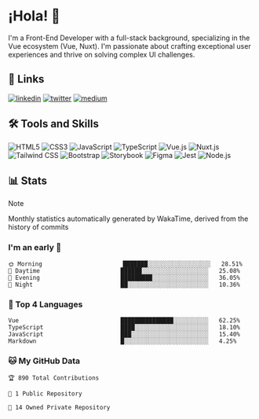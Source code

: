 # ¡Hola! 👋

I'm a Front-End Developer with a full-stack background, specializing in the Vue ecosystem (Vue, Nuxt).
I'm passionate about crafting exceptional user experiences and thrive on solving complex UI challenges.

## 🔗 Links

[![linkedin](https://img.shields.io/badge/linkedin-0A66C2.svg?&style=for-the-badge&logo=linkedin&logoColor=white)](https://linkedin.com/in/aouinag)
[![twitter](https://img.shields.io/badge/twitter-%2300acee.svg?&style=for-the-badge&logo=x&logoColor=white)](https://twitter.com/aouinag)
[![medium](https://img.shields.io/badge/medium-%2308090A.svg?&style=for-the-badge&logo=medium&logoColor=white)](https://medium.com/@aouinag)

## 🛠 Tools and Skills

![HTML5](https://img.shields.io/badge/HTML5-E34F26?logo=html5&logoColor=white&style=for-the-badge)
![CSS3](https://img.shields.io/badge/CSS3-1572B6?logo=css3&logoColor=white&style=for-the-badge)
![JavaScript](https://img.shields.io/badge/JavaScript-F7DF1E?logo=javascript&logoColor=black&style=for-the-badge)
![TypeScript](https://img.shields.io/badge/TypeScript-3178C6?logo=typescript&logoColor=white&style=for-the-badge)
![Vue.js](https://img.shields.io/badge/Vue.js-4FC08D?logo=vuedotjs&logoColor=black&style=for-the-badge)
![Nuxt.js](https://img.shields.io/badge/Nuxt.js-00DC82?logo=nuxtdotjs&logoColor=white&style=for-the-badge)
![Tailwind CSS](https://img.shields.io/badge/Tailwind%20CSS-06B6D4?logo=tailwindcss&logoColor=white&style=for-the-badge)
![Bootstrap](https://img.shields.io/badge/Bootstrap-7952B3?logo=bootstrap&logoColor=white&style=for-the-badge)
![Storybook](https://img.shields.io/badge/Storybook-FF4785?logo=storybook&logoColor=white&style=for-the-badge)
![Figma](https://img.shields.io/badge/Figma-F24E1E?logo=figma&logoColor=white&style=for-the-badge)
![Jest](https://img.shields.io/badge/Jest-C21325?logo=jest&logoColor=white&style=for-the-badge)
![Node.js](https://img.shields.io/badge/Node.js-339933?logo=nodedotjs&logoColor=white&style=for-the-badge)

## 📊 Stats

> [!NOTE]
> Monthly statistics automatically generated by WakaTime, derived from the history of commits

### I'm an early 🐤

```
🌞 Morning                       ███████░░░░░░░░░░░░░░░░░░   28.51%
🌆 Daytime                       ██████░░░░░░░░░░░░░░░░░░░   25.08%
🌃 Evening                       █████████░░░░░░░░░░░░░░░░   36.05%
🌙 Night                         ██░░░░░░░░░░░░░░░░░░░░░░░   10.36%
```

### 💬 Top 4 Languages

```
Vue                             ███████████████░░░░░░░░░░   62.25%
TypeScript                      ████░░░░░░░░░░░░░░░░░░░░░   18.10%
JavaScript                      ███░░░░░░░░░░░░░░░░░░░░░░   15.40%
Markdown                        █░░░░░░░░░░░░░░░░░░░░░░░░   4.25%
```

### 🐱 My GitHub Data

```
🏆 890 Total Contributions

📜 1 Public Repository

🔑 14 Owned Private Repository
```
